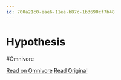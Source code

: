 ```yaml
---
id: 700a21c0-eae6-11ee-b87c-1b3690cf7b48
---
```


# Hypothesis
#Omnivore

[Read on Omnivore](https://omnivore.app/me/hypothesis-18e774e24a7)
[Read Original](https://hypothes.is/a/-WVeturdEe6tPNdW8R09BA)

